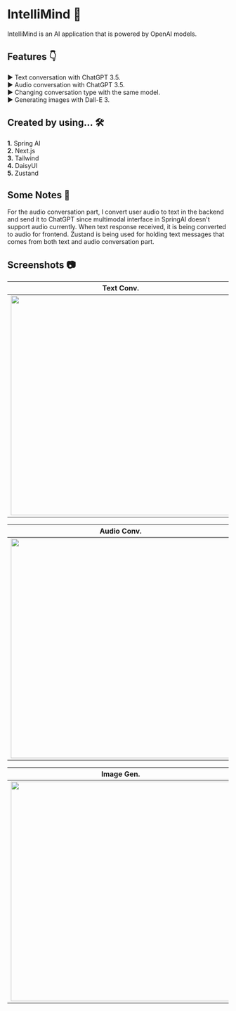 # IntelliMind 🧠

IntelliMind is an AI application that is powered by OpenAI models.

## Features 👇

► Text conversation with ChatGPT 3.5.<br/>
► Audio conversation with ChatGPT 3.5.<br/>
► Changing conversation type with the same model.<br/>
► Generating images with Dall-E 3.<br/>

## Created by using... 🛠

**1.** Spring AI<br/>
**2.** Next.js<br/>
**3.** Tailwind<br/>
**4.** DaisyUI<br/>
**5.** Zustand<br/>

## Some Notes 📝

For the audio conversation part, I convert user audio to text in the backend and send it to 
ChatGPT since multimodal interface in SpringAI doesn't support audio currently. 
When text response received, it is being converted to audio for frontend.
Zustand is being used for holding text messages that comes from both text and audio conversation part.

## Screenshots 📷  

| Text Conv. |
| ------------- |
| <img src="https://github.com/user-attachments/assets/8ce37365-d349-4c4d-98ef-6912f242823b" width="500px"> |

| Audio Conv. |
| ------------- |
| <img src="https://github.com/user-attachments/assets/ef77370d-fcef-49a8-bf4b-b06ad5750bf1" width="500px"> |

| Image Gen. |
| ------------- |
| <img src="https://github.com/user-attachments/assets/4443beb1-d22b-439e-bd42-7853419bd0eb" width="500px"> |
